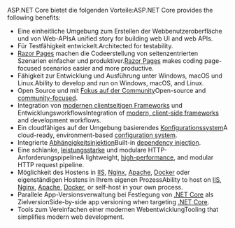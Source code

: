 <span data-ttu-id="6604b-101">ASP.NET Core bietet die folgenden Vorteile:</span><span class="sxs-lookup"><span data-stu-id="6604b-101">ASP.NET Core provides the following benefits:</span></span>

* <span data-ttu-id="6604b-102">Eine einheitliche Umgebung zum Erstellen der Webbenutzeroberfläche und von Web-APIs</span><span class="sxs-lookup"><span data-stu-id="6604b-102">A unified story for building web UI and web APIs.</span></span>
* <span data-ttu-id="6604b-103">Für Testfähigkeit entwickelt.</span><span class="sxs-lookup"><span data-stu-id="6604b-103">Architected for testability.</span></span>
* <span data-ttu-id="6604b-104">[Razor Pages](xref:razor-pages/index) machen die Codeerstellung von seitenzentrierten Szenarien einfacher und produktiver.</span><span class="sxs-lookup"><span data-stu-id="6604b-104">[Razor Pages](xref:razor-pages/index) makes coding page-focused scenarios easier and more productive.</span></span>
* <span data-ttu-id="6604b-105">Fähigkeit zur Entwicklung und Ausführung unter Windows, macOS und Linux.</span><span class="sxs-lookup"><span data-stu-id="6604b-105">Ability to develop and run on Windows, macOS, and Linux.</span></span>
* <span data-ttu-id="6604b-106">Open Source und mit [Fokus auf der Community](https://live.asp.net/)</span><span class="sxs-lookup"><span data-stu-id="6604b-106">Open-source and [community-focused](https://live.asp.net/).</span></span>
* <span data-ttu-id="6604b-107">Integration von [modernen clientseitigen Frameworks](xref:client-side/index) und Entwicklungsworkflows</span><span class="sxs-lookup"><span data-stu-id="6604b-107">Integration of [modern, client-side frameworks](xref:client-side/index) and development workflows.</span></span>
* <span data-ttu-id="6604b-108">Ein cloudfähiges auf der Umgebung basierendes [Konfigurationssystem](xref:fundamentals/configuration/index)</span><span class="sxs-lookup"><span data-stu-id="6604b-108">A cloud-ready, environment-based [configuration system](xref:fundamentals/configuration/index).</span></span>
* <span data-ttu-id="6604b-109">Integrierte [Abhängigkeitsinjektion](xref:fundamentals/dependency-injection)</span><span class="sxs-lookup"><span data-stu-id="6604b-109">Built-in [dependency injection](xref:fundamentals/dependency-injection).</span></span>
* <span data-ttu-id="6604b-110">Eine schlanke, [leistungsstarke](https://github.com/aspnet/benchmarks) und modulare HTTP-Anforderungspipeline</span><span class="sxs-lookup"><span data-stu-id="6604b-110">A lightweight, [high-performance](https://github.com/aspnet/benchmarks), and modular HTTP request pipeline.</span></span>
* <span data-ttu-id="6604b-111">Möglichkeit des Hostens in [IIS](xref:host-and-deploy/iis/index), [Nginx](xref:host-and-deploy/linux-nginx), [Apache](xref:host-and-deploy/linux-apache), [Docker](xref:host-and-deploy/docker/index) oder eigenständigen Hostens in Ihrem eigenen Prozess</span><span class="sxs-lookup"><span data-stu-id="6604b-111">Ability to host on [IIS](xref:host-and-deploy/iis/index), [Nginx](xref:host-and-deploy/linux-nginx), [Apache](xref:host-and-deploy/linux-apache), [Docker](xref:host-and-deploy/docker/index), or self-host in your own process.</span></span>
* <span data-ttu-id="6604b-112">Parallele App-Versionsverwaltung bei Festlegung von [.NET Core](/dotnet/articles/standard/choosing-core-framework-server) als Zielversion</span><span class="sxs-lookup"><span data-stu-id="6604b-112">Side-by-side app versioning when targeting [.NET Core](/dotnet/articles/standard/choosing-core-framework-server).</span></span>
* <span data-ttu-id="6604b-113">Tools zum Vereinfachen einer modernen Webentwicklung</span><span class="sxs-lookup"><span data-stu-id="6604b-113">Tooling that simplifies modern web development.</span></span>
